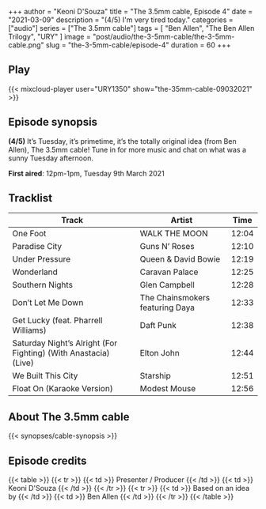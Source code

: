+++
author = "Keoni D'Souza"
title = "The 3.5mm cable, Episode 4"
date = "2021-03-09"
description = "(4/5) I'm very tired today."
categories = ["audio"]
series = ["The 3.5mm cable"]
tags = [
    "Ben Allen",
    "The Ben Allen Trilogy",
    "URY"
]
image = "post/audio/the-3-5mm-cable/the-3-5mm-cable.png"
slug = "the-3-5mm-cable/episode-4"
duration = 60
+++

## Play

{{< mixcloud-player user="URY1350" show="the-35mm-cable-09032021" >}}

## Episode synopsis

**(4/5)** It’s Tuesday, it’s primetime, it’s the totally original idea (from Ben Allen), The 3.5mm cable! Tune in for more music and chat on what was a sunny Tuesday afternoon.

**First aired**: 12pm-1pm, Tuesday 9th March 2021

## Tracklist

| Track                                                           | Artist                          | Time  |
|-----------------------------------------------------------------|---------------------------------|-------|
| One Foot                                                        | WALK THE MOON                   | 12:04 |
| Paradise City                                                   | Guns N’ Roses                   | 12:10 |
| Under Pressure                                                  | Queen & David Bowie             | 12:19 |
| Wonderland                                                      | Caravan Palace                  | 12:25 |
| Southern Nights                                                 | Glen Campbell                   | 12:28 |
| Don’t Let Me Down                                               | The Chainsmokers featuring Daya | 12:33 |
| Get Lucky (feat. Pharrell Williams)                             | Daft Punk                       | 12:38 |
| Saturday Night’s Alright (For Fighting) (With Anastacia) (Live) | Elton John                      | 12:44 |
| We Built This City                                              | Starship                        | 12:51 |
| Float On (Karaoke Version)                                      | Modest Mouse                    | 12:56 |

## About The 3.5mm cable

{{< synopses/cable-synopsis >}}

## Episode credits

{{< table >}}
    {{< tr >}}
        {{< td >}}
            Presenter / Producer
        {{< /td >}}
        {{< td >}}
            Keoni D'Souza
        {{< /td >}}
    {{< /tr >}}
    {{< tr >}}
        {{< td >}}
            Based on an idea by
        {{< /td >}}
        {{< td >}}
            Ben Allen
        {{< /td >}}
    {{< /tr >}}
{{< /table >}}